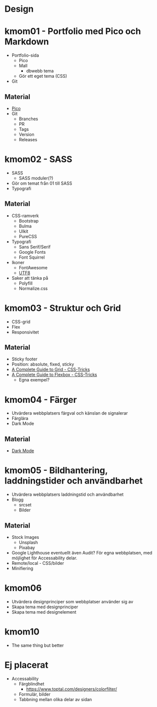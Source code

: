 # Design

# kmom01 - Portfolio med Pico och Markdown

* Portfolio-sida
    * Pico
    * Mall
        * dbwebb tema
    * Gör ett eget tema (CSS)
* Git

## Material

* [Pico](http://picocms.org/)
* Git
    * Branches
    * PR
    * Tags
    * Version
    * Releases

# kmom02 - SASS

* SASS
    * SASS moduler(?)
* Gör om temat från 01 till SASS
* Typografi

## Material

* CSS-ramverk
    * Bootstrap
    * Bulma
    * UIkit
    * PureCSS
* Typografi
    * Sans Serif/Serif
    * Google Fonts
    * Font Squirrel
* Ikoner
    * FontAwesome
    * [UTF8](https://www.utf8icons.com/)
* Saker att tänka på
    * Polyfill
    * Normalize.css

# kmom03 - Struktur och Grid

* CSS-grid
* Flex
* Responsivitet

## Material

* Sticky footer
* Position: absolute, fixed, sticky
* [A Complete Guide to Grid - CSS-Tricks](https://css-tricks.com/snippets/css/complete-guide-grid/)
* [A Complete Guide to Flexbox - CSS-Tricks](https://css-tricks.com/snippets/css/a-guide-to-flexbox/)
    * Egna exempel?

# kmom04 - Färger

* Utvärdera webbplatsers färgval och känslan de signalerar
* Färglära
* Dark Mode

## Material

* [Dark Mode](https://developer.mozilla.org/en-US/docs/Web/CSS/@media/prefers-color-scheme)

# kmom05 - Bildhantering, laddningstider och användbarhet

* Utvärdera webbplatsers laddningstid och användbarhet
* Blogg
    * srcset
    * Bilder

## Material

* Stock Images
    * Unsplash
    * Pixabay
* Google Lighthouse eventuellt även Audit? För egna webbplatsen, med möjlighet för Accessability delar.
* Remote/local - CSS/bilder
* Minifiering

# kmom06

* Utvärdera designprinciper som webbplatser använder sig av
* Skapa tema med designprinciper
* Skapa tema med designelement

# kmom10

* The same thing but better

# Ej placerat

* Accessability
    * Färgblindhet
        * https://www.toptal.com/designers/colorfilter/
    * Formulär, bilder
    * Tabbning mellan olika delar av sidan
